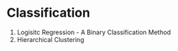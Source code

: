 # Classification
1. Logisitc Regression - A Binary Classification Method
2. Hierarchical Clustering
